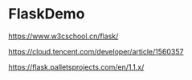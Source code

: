 # FlaskDemo

https://www.w3cschool.cn/flask/

https://cloud.tencent.com/developer/article/1560357

https://flask.palletsprojects.com/en/1.1.x/
